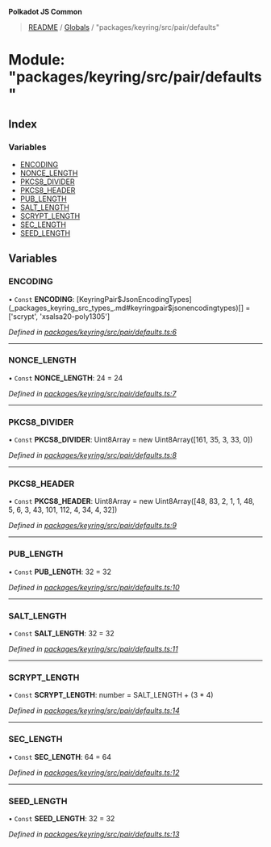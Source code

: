 **Polkadot JS Common**

> [README](../README.md) / [Globals](../globals.md) / "packages/keyring/src/pair/defaults"

# Module: "packages/keyring/src/pair/defaults"

## Index

### Variables

* [ENCODING](_packages_keyring_src_pair_defaults_.md#encoding)
* [NONCE\_LENGTH](_packages_keyring_src_pair_defaults_.md#nonce_length)
* [PKCS8\_DIVIDER](_packages_keyring_src_pair_defaults_.md#pkcs8_divider)
* [PKCS8\_HEADER](_packages_keyring_src_pair_defaults_.md#pkcs8_header)
* [PUB\_LENGTH](_packages_keyring_src_pair_defaults_.md#pub_length)
* [SALT\_LENGTH](_packages_keyring_src_pair_defaults_.md#salt_length)
* [SCRYPT\_LENGTH](_packages_keyring_src_pair_defaults_.md#scrypt_length)
* [SEC\_LENGTH](_packages_keyring_src_pair_defaults_.md#sec_length)
* [SEED\_LENGTH](_packages_keyring_src_pair_defaults_.md#seed_length)

## Variables

### ENCODING

• `Const` **ENCODING**: [KeyringPair$JsonEncodingTypes](_packages_keyring_src_types_.md#keyringpair$jsonencodingtypes)[] = ['scrypt', 'xsalsa20-poly1305']

*Defined in [packages/keyring/src/pair/defaults.ts:6](https://github.com/polkadot-js/common/blob/ce964d2f/packages/keyring/src/pair/defaults.ts#L6)*

___

### NONCE\_LENGTH

• `Const` **NONCE\_LENGTH**: 24 = 24

*Defined in [packages/keyring/src/pair/defaults.ts:7](https://github.com/polkadot-js/common/blob/ce964d2f/packages/keyring/src/pair/defaults.ts#L7)*

___

### PKCS8\_DIVIDER

• `Const` **PKCS8\_DIVIDER**: Uint8Array = new Uint8Array([161, 35, 3, 33, 0])

*Defined in [packages/keyring/src/pair/defaults.ts:8](https://github.com/polkadot-js/common/blob/ce964d2f/packages/keyring/src/pair/defaults.ts#L8)*

___

### PKCS8\_HEADER

• `Const` **PKCS8\_HEADER**: Uint8Array = new Uint8Array([48, 83, 2, 1, 1, 48, 5, 6, 3, 43, 101, 112, 4, 34, 4, 32])

*Defined in [packages/keyring/src/pair/defaults.ts:9](https://github.com/polkadot-js/common/blob/ce964d2f/packages/keyring/src/pair/defaults.ts#L9)*

___

### PUB\_LENGTH

• `Const` **PUB\_LENGTH**: 32 = 32

*Defined in [packages/keyring/src/pair/defaults.ts:10](https://github.com/polkadot-js/common/blob/ce964d2f/packages/keyring/src/pair/defaults.ts#L10)*

___

### SALT\_LENGTH

• `Const` **SALT\_LENGTH**: 32 = 32

*Defined in [packages/keyring/src/pair/defaults.ts:11](https://github.com/polkadot-js/common/blob/ce964d2f/packages/keyring/src/pair/defaults.ts#L11)*

___

### SCRYPT\_LENGTH

• `Const` **SCRYPT\_LENGTH**: number = SALT\_LENGTH + (3 * 4)

*Defined in [packages/keyring/src/pair/defaults.ts:14](https://github.com/polkadot-js/common/blob/ce964d2f/packages/keyring/src/pair/defaults.ts#L14)*

___

### SEC\_LENGTH

• `Const` **SEC\_LENGTH**: 64 = 64

*Defined in [packages/keyring/src/pair/defaults.ts:12](https://github.com/polkadot-js/common/blob/ce964d2f/packages/keyring/src/pair/defaults.ts#L12)*

___

### SEED\_LENGTH

• `Const` **SEED\_LENGTH**: 32 = 32

*Defined in [packages/keyring/src/pair/defaults.ts:13](https://github.com/polkadot-js/common/blob/ce964d2f/packages/keyring/src/pair/defaults.ts#L13)*
